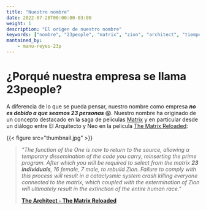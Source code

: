```yaml
---
title: "Nuestro nombre"
date: 2022-07-28T00:00:00-03:00
weight: 1
description: "El origen de nuestro nombre"
keywords: ["nombre", "23people", "matrix", "zion", "architect", "tiempo", "one"]
mantained_by:
    - manu-reyes-23p
---
```


# ¿Porqué nuestra empresa se llama 23people?

A diferencia de lo que se pueda pensar, nuestro nombre como empresa **_no es debido a que seamos 23 personas_** 😱. Nuestro nombre ha originado de un concepto destacado en la saga de películas [Matrix](https://es.wikipedia.org/wiki/Matrix) y en particular desde un diálogo entre El Arquitecto y Neo en la pelicula [The Matrix Reloaded](https://www.imdb.com/title/tt0234215/?ref_=fn_al_tt_3):

{{< figure src="thumbnail.jpg" >}}

> _"The function of the One is now to return to the source, allowing a temporary dissemination of the code you carry, reinserting the prime program. After which you will be required to select from the matrix **23 individuals**, 16 female, 7 male, to rebuild Zion. Failure to comply with this process will result in a cataclysmic system crash killing everyone connected to the matrix, which coupled with the extermination of Zion will ultimately result in the extinction of the entire human race."_
>
> **[The Architect - The Matrix Reloaded](https://www.youtube.com/watch?v=LN8EE5JxSGQ)**
